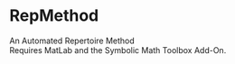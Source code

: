 # RepMethod
 An Automated Repertoire Method  
 Requires MatLab and the Symbolic Math Toolbox Add-On.

